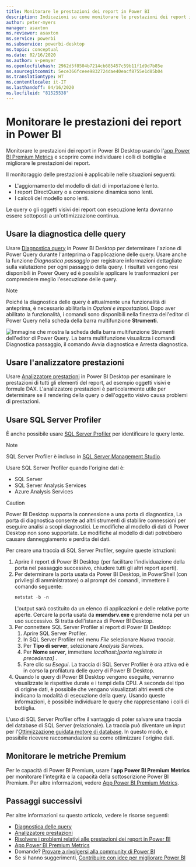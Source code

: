 ```yaml
---
title: Monitorare le prestazioni dei report in Power BI
description: Indicazioni su come monitorare le prestazioni dei report in Power BI.
author: peter-myers
manager: asaxton
ms.reviewer: asaxton
ms.service: powerbi
ms.subservice: powerbi-desktop
ms.topic: conceptual
ms.date: 02/16/2020
ms.author: v-pemyer
ms.openlocfilehash: 2962d5f8504b7214cb685457c59b11f1d9d7b85e
ms.sourcegitcommit: 5ece366fceee9832724dae40eacf8755e1d85b04
ms.translationtype: HT
ms.contentlocale: it-IT
ms.lasthandoff: 04/16/2020
ms.locfileid: "81525538"
---
```

# <a name="monitor-report-performance-in-power-bi"></a>Monitorare le prestazioni dei report in Power BI

Monitorare le prestazioni dei report in Power BI Desktop usando l'[app Power BI Premium Metrics](../service-premium-metrics-app.md) e scoprire come individuare i colli di bottiglia e migliorare le prestazioni dei report.

Il monitoraggio delle prestazioni è applicabile nelle situazioni seguenti:

- L'aggiornamento del modello di dati di importazione è lento.
- I report DirectQuery o a connessione dinamica sono lenti.
- I calcoli del modello sono lenti.

Le query o gli oggetti visivi dei report con esecuzione lenta dovranno essere sottoposti a un'ottimizzazione continua.

## <a name="use-query-diagnostics"></a>Usare la diagnostica delle query

Usare [Diagnostica query](/power-query/QueryDiagnostics) in Power BI Desktop per determinare l'azione di Power Query durante l'anteprima o l'applicazione delle query. Usare anche la funzione _Diagnostica passaggio_ per registrare informazioni dettagliate sulla valutazione per ogni passaggio della query. I risultati vengono resi disponibili in Power Query ed è possibile applicare le trasformazioni per comprendere meglio l'esecuzione delle query.

> [!NOTE]
> Poiché la diagnostica delle query è attualmente una funzionalità di anteprima, è necessario abilitarla in _Opzioni e impostazioni_. Dopo aver abilitato la funzionalità, i comandi sono disponibili nella finestra dell'editor di Power Query nella scheda della barra multifunzione **Strumenti**.

![Immagine che mostra la scheda della barra multifunzione Strumenti dell'editor di Power Query. La barra multifunzione visualizza i comandi Diagnostica passaggio, il comando Avvia diagnostica e Arresta diagnostica.](media/monitor-report-performance/power-query-diagnotics.png)

## <a name="use-performance-analyzer"></a>Usare l'analizzatore prestazioni

Usare [Analizzatore prestazioni](../desktop-performance-analyzer.md) in Power BI Desktop per esaminare le prestazioni di tutti gli elementi del report, ad esempio oggetti visivi e formule DAX. L'analizzatore prestazioni è particolarmente utile per determinare se il rendering della query o dell'oggetto visivo causa problemi di prestazioni.

## <a name="use-sql-server-profiler"></a>Usare SQL Server Profiler

È anche possibile usare [SQL Server Profiler](/sql/tools/sql-server-profiler/sql-server-profiler) per identificare le query lente.

> [!NOTE]
> SQL Server Profiler è incluso in [SQL Server Management Studio](/sql/ssms/download-sql-server-management-studio-ssms).

Usare SQL Server Profiler quando l'origine dati è:

- SQL Server
- SQL Server Analysis Services
- Azure Analysis Services

> [!CAUTION]
> Power BI Desktop supporta la connessione a una porta di diagnostica, La porta di diagnostica consente ad altri strumenti di stabilire connessioni per eseguire analisi a scopi diagnostici. Le modifiche al modello di dati di Power Desktop non sono supportate. Le modifiche al modello di dati potrebbero causare danneggiamento e perdita dei dati.

Per creare una traccia di SQL Server Profiler, seguire queste istruzioni:

1. Aprire il report di Power BI Desktop (per facilitare l'individuazione della porta nel passaggio successivo, chiudere tutti gli altri report aperti).
1. Per determinare la porta usata da Power BI Desktop, in PowerShell (con privilegi di amministratore) o al prompt dei comandi, immettere il comando seguente:
    ```powershell
    netstat -b -n
    ```
    L'output sarà costituito da un elenco di applicazioni e delle relative porte aperte. Cercare la porta usata da **msmdsrv.exe** e prenderne nota per un uso successivo. Si tratta dell'istanza di Power BI Desktop.
1. Per connettere SQL Server Profiler al report di Power BI Desktop:
    1. Aprire SQL Server Profiler.
    1. In SQL Server Profiler nel menu _File_ selezionare _Nuova traccia_.
    1. Per **Tipo di server**, selezionare _Analysis Services_.
    1. Per **Nome server**, immettere _localhost:[porta registrata in precedenza]_ .
    1. Fare clic su _Esegui_. La traccia di SQL Server Profiler è ora attiva ed è in corso la profilatura delle query di Power BI Desktop.
1. Quando le query di Power BI Desktop vengono eseguite, verranno visualizzate le rispettive durate e i tempi della CPU. A seconda del tipo di origine dati, è possibile che vengano visualizzati altri eventi che indicano la modalità di esecuzione della query. Usando queste informazioni, è possibile individuare le query che rappresentano i colli di bottiglia.

L'uso di SQL Server Profiler offre il vantaggio di poter salvare una traccia del database di SQL Server (relazionale). La traccia può diventare un input per l'[Ottimizzazione guidata motore di database](/sql/relational-databases/performance/start-and-use-the-database-engine-tuning-advisor). In questo modo, è possibile ricevere raccomandazioni su come ottimizzare l'origine dati.

## <a name="monitor-premium-metrics"></a>Monitorare le metriche Premium

Per le capacità di Power BI Premium, usare l'**app Power BI Premium Metrics** per monitorare l'integrità e la capacità della sottoscrizione Power BI Premium. Per altre informazioni, vedere [App Power BI Premium Metrics](../service-premium-metrics-app.md).

## <a name="next-steps"></a>Passaggi successivi

Per altre informazioni su questo articolo, vedere le risorse seguenti:

- [Diagnostica delle query](/power-query/QueryDiagnostics)
- [Analizzatore prestazioni](../desktop-performance-analyzer.md)
- [Risolvere i problemi relativi alle prestazioni dei report in Power BI](report-performance-troubleshoot.md)
- [App Power BI Premium Metrics](../service-premium-metrics-app.md)
- Domande? [Provare a rivolgersi alla community di Power BI](https://community.powerbi.com/)
- Se si hanno suggerimenti, [Contribuire con idee per migliorare Power BI](https://ideas.powerbi.com/)
